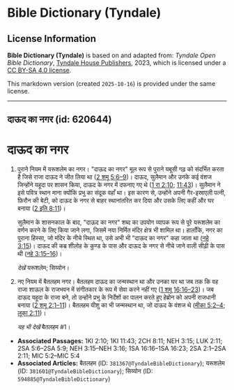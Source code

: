 # Bible Dictionary (Tyndale)

## License Information

**Bible Dictionary (Tyndale)** is based on and adapted from: _Tyndale Open Bible Dictionary_, [Tyndale House Publishers](https://tyndaleopenresources.com/), 2023, which is licensed under a [CC BY-SA 4.0 license](https://creativecommons.org/licenses/by-sa/4.0/legalcode.en).

This markdown version (created `2025-10-16`) is provided under the same license.



--------------------------------

## दाऊद का नगर (id: 620644)

दाऊद का नगर
===========

1. पुराने नियम में यरूशलेम का नगर। "दाऊद का नगर" मूल रूप से पुराने यबूसी गढ़ को संदर्भित करता है जिसे राजा दाऊद ने जीत लिया था ([2 शमू 5:6–9](https://ref.ly/2Sam5:6-2Sam5:9))। दाऊद, सुलैमान और उनके कई वंशज जिन्होंने यहूदा पर शासन किया, दाऊद के नगर में दफनाए गए थे ([1 रा 2:10](https://ref.ly/1Kgs2:10); [11:43](https://ref.ly/1Kgs11:43))। सुलैमान ने इसे पवित्र स्थान माना क्योंकि प्रभु का संदूक वहाँ था। इस कारण से, उन्होंने अपनी गैर\-इस्राएली पत्नी, फ़िरौन की बेटी, को दाऊद के नगर से बाहर स्थानांतरित कर दिया और उसके लिए कहीं और घर बनाया ([2 इति 8:11](https://ref.ly/2Chr8:11))।

    सुलैमान के शासनकाल के बाद, "दाऊद का नगर" शब्द का उपयोग व्यापक रूप से पूरे यरूशलेम का वर्णन करने के लिए किया जाने लगा, जिसमें नया निर्मित मंदिर क्षेत्र भी शामिल था। हालाँकि, नगर का पुराना हिस्सा, जो मंदिर के नीचे स्थित था, उसे अभी भी "दाऊद का नगर" कहा जाता था ([नहे 3:15](https://ref.ly/Neh3:15))। दाऊद की कब्र शीलोह के कुण्ड के पास और दाऊद के नगर से नीचे जाने वाली सीढ़ी के पास थी ([नहे 3:15–16](https://ref.ly/Neh3:15-Neh3:16))।

    *देखें* यरूशलेम; सिय्योन।

2. नए नियम में बैतलहम नगर। बैतलहम दाऊद का जन्मस्थान था और उनका घर था जब तक कि वह राजा शाऊल के राजभवन में संगीतकार के रूप में सेवा करने नहीं गए ([1 शमू 16:16–23](https://ref.ly/1Sam16:16-1Sam16:23))। जब दाऊद यहूदा के राजा बने, तो उन्होंने प्रभु के निर्देशों का पालन करते हुए हेब्रोन को अपनी राजधानी बनाया ([2 शमू 2:1–11](https://ref.ly/2Sam2:1-2Sam2:11))। बैतलहम यीशु का भी जन्मस्थान था, जो दाऊद के वंशज थे ([मीका 5:2–4](https://ref.ly/Mic5:2-Mic5:4); [लूका 2:11](https://ref.ly/Luke2:11))।

    *यह भी देखें* बैतलहम \#1।

* **Associated Passages:** 1KI 2:10; 1KI 11:43; 2CH 8:11; NEH 3:15; LUK 2:11; 2SA 5:6–2SA 5:9; NEH 3:15–NEH 3:16; 1SA 16:16–1SA 16:23; 2SA 2:1–2SA 2:11; MIC 5:2–MIC 5:4
* **Associated Articles:** बैतलहम (ID: `381367@TyndaleBibleDictionary`); यरूशलेम (ID: `381601@TyndaleBibleDictionary`); सिय्योन (ID: `594885@TyndaleBibleDictionary`)

